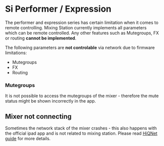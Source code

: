 # Si Performer / Expression

The performer and expression series has certain limitation when it comes to remote controlling.
Mixing Station currently implements all parameters which can be remote controlled. 
Any other features such as Mutegroups, FX or routing **cannot be implemented**.

The following parameters are **not controlable** via network due to firmware limitations:

- Mutegroups
- FX
- Routing

### Mutegroups
It is not possible to access the mutegroups of the mixer - therefore the mute status might be shown incorrectly in the app.

## Mixer not connecting
Sometimes the network stack of the mixer crashes - this also happens with the official ipad app and is not related to mixing station.
Please read [HiQNet guide](hiqnet.md) for more details.